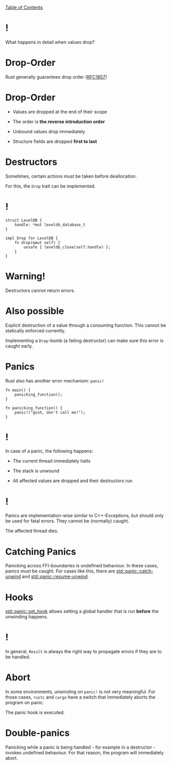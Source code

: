 [Table of Contents](./index.html)

!
=

What happens in detail when values drop?

Drop-Order
==========

Rust generally guarantees drop order
([RFC1857](https://github.com/rust-lang/rfcs/issues/1857))

Drop-Order
==========

-   Values are dropped at the end of their scope

-   The order is **the reverse introduction order**

-   Unbound values drop immediately

-   Structure fields are dropped **first to last**

Destructors
===========

Sometimes, certain actions must be taken before deallocation.

For this, the `Drop` trait can be implemented.

!
=

    struct LevelDB {
        handle: *mut leveldb_database_t
    }

    impl Drop for LevelDB {
        fn drop(&mut self) {
            unsafe { leveldb_close(self.handle) };
        }
    }

Warning!
========

Destructors cannot return errors.

Also possible
=============

Explicit destruction of a value through a consuming function. This
cannot be statically enforced currently.

Implementing a `Drop`-bomb (a failing destructor) can make sure this
error is caught early.

Panics
======

Rust also has another error mechanism: `panic!`

    fn main() {
        panicking_function();
    }

    fn panicking_function() {
        panic!("gosh, don't call me!");
    }

!
=

In case of a panic, the following happens:

-   The current thread immediately halts

-   The stack is unwound

-   All affected values are dropped and their destructors run

!
=

Panics are implementation-wise similar to C++-Exceptions, but should
only be used for fatal errors. They cannot be (normally) caught.

The affected thread dies.

Catching Panics
===============

Panicking across FFI-boundaries is undefined behaviour. In these cases,
panics *must* be caught. For cases like this, there are
[std::panic::catch-unwind](https://doc.rust-lang.org/std/panic/fn.catch_unwind.html)
and
[std::panic::resume-unwind](https://doc.rust-lang.org/std/panic/fn.resume_unwind.html).

Hooks
=====

[std::panic::set\_hook](https://doc.rust-lang.org/std/panic/fn.set_hook.html)
allows setting a global handler that is run **before** the unwinding
happens.

!
=

In general, `Result` is always the right way to propagate errors if they
are to be handled.

Abort
=====

In some environments, unwinding on `panic!` is not very meaningful. For
those cases, `rustc` and `cargo` have a switch that immediately aborts
the program on panic.

The panic hook is executed.

Double-panics
=============

Panicking while a panic is being handled - for example in a destructor -
invokes undefined behaviour. For that reason, the program will
immediately abort.
